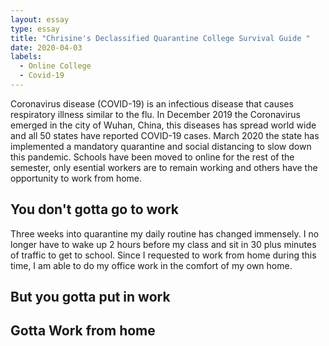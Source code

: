 ```yaml
---
layout: essay
type: essay
title: "Chrisine's Declassified Quarantine College Survival Guide "
date: 2020-04-03
labels:
  - Online College
  - Covid-19
---
```

Coronavirus disease (COVID-19) is an infectious disease that causes respiratory illness similar to the flu. In December 2019 the Coronavirus emerged in the city of Wuhan, China, this diseases has spread world wide and all 50 states have reported COVID-19 cases. March 2020 the state has implemented a mandatory quarantine and social distancing to slow down this pandemic. Schools have been moved to online for the rest of the semester, only esential workers are to remain working and others have the opportunity to work from home. 

## You don't gotta go to work 
Three weeks into quarantine my daily routine has changed immensely. I no longer have to wake up 2 hours before my class and sit in 30 plus minutes of traffic to get to school. Since I requested to work from home during this time, I am able to do my office work in the comfort of my own home. 

## But you gotta put in work

## Gotta Work from home 

